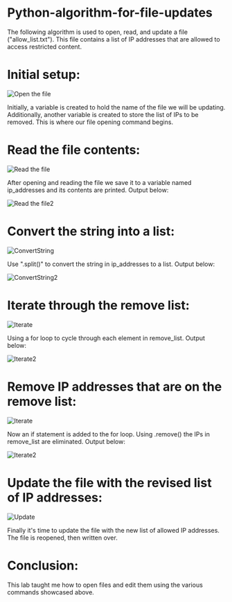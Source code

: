 # Python-algorithm-for-file-updates
The following algorithm is used to open, read, and update a file ("allow_list.txt"). This file contains a list of IP addresses that are allowed to access restricted content.

# Initial setup:
![Open the file](https://i.imgur.com/NQfykUu.png)

Initially, a variable is created to hold the name of the file we will be updating. 
Additionally, another variable is created to store the list of IPs to be removed. 
This is where our file opening command begins.

# Read the file contents:
![Read the file](https://i.imgur.com/NcftaX8.png)

After opening and reading the file we save it to a variable named ip_addresses and its contents are printed.
Output below:

![Read the file2](https://i.imgur.com/pHSa3fw.png)

# Convert the string into a list:
![ConvertString](https://i.imgur.com/hufusfF.png)

Use ".split()" to convert the string in ip_addresses to a list. Output below:

![ConvertString2](https://i.imgur.com/1ZMGwbF.png)

# Iterate through the remove list:
![Iterate](https://i.imgur.com/Y07DkiD.png)

Using a for loop to cycle through each element in remove_list. Output below:

![Iterate2](https://i.imgur.com/jwRj72K.png)

# Remove IP addresses that are on the remove list:
![Iterate](https://i.imgur.com/0tn6EEd.png)

Now an if statement is added to the for loop. Using .remove() the IPs in remove_list are eliminated. Output below:

![Iterate2](https://i.imgur.com/Aq1k3LK.png)

# Update the file with the revised list of IP addresses:

![Update](https://i.imgur.com/tGl5z3D.png)

Finally it's time to update the file with the new list of allowed IP addresses. The file is reopened, then written over.

# Conclusion:
This lab taught me how to open files and edit them using the various commands showcased above.

